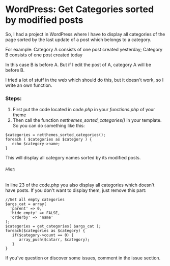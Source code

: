# WordPress: Get Categories sorted by modified posts

So, I had a project in WordPress where I have to display all categories of the page sorted by the last update of a post which belongs to a category.

For example:
 Category A consists of one post created yesterday; 
 Category B consists of one post created today
 
 In this case B is before A. But if I edit the post of A, category A will be before B.
 
I tried a lot of stuff in the web which should do this, but it doesn't work, so I write an own function.

### Steps:

1. First put the code located in *code.php* in your *functions.php* of your theme
2. Then call the function *netthemes_sorted_categories()* in your template. So you can do something like this:

```
$categories = netthemes_sorted_categories();
foreach ( $categories as $category ) {
   echo $category->name;
}
```

This will display all category names sorted by its modified posts.

###### Hint:

In line 23 of the code.php you also display all categories which doesn't have posts. If you don't want to display them, just remove this part:

```
//Get all empty categories
$args_cat = array(
  'parent' => 0,
  'hide_empty' => FALSE,
  'orderby' => 'name'
);
$categories = get_categories( $args_cat );
foreach($categories as $category) {
   if($category->count == 0) {
      array_push($catarr, $category);
   }
}
```

If you've question or discover some issues, comment in the issue section.
